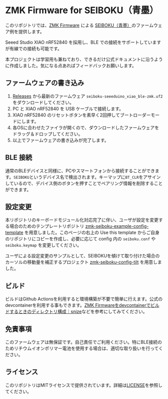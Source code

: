 # ZMK Firmware for SEIBOKU（青墨）

このリポジトリでは、[ZMK Firmware](https://zmk.dev/) による [SEIBOKU（青墨）](https://github.com/snize/BOB-PMW3610-SEIBOKU)のファームウェア例を提供します。

Seeed Studio XIAO nRF52840 を採用し、BLE での接続をサポートしていますが有線での接続も可能です。

本プロジェクトは学習用も兼ねており、できるだけ公式ドキュメントに沿うように作成しました。気になる点あればフィードバックお願いします。

## ファームウェアの書き込み

1. [Releases](https://github.com/snize/zmk-seiboku-example/releases) から最新のファームウェア `seiboku-seeeduino_xiao_ble-zmk.uf2` をダウンロードしてください。
2. PC と XIAO nRF52840 を USB ケーブルで接続します。
3. XIAO nRF52840 のリセットボタンを素早く2回押してブートローダーモードにします。
4. 各OSに合わせたファイラが開くので、ダウンロードしたファームウェアをドラッグ＆ドロップしてください。
5. 以上でファームウェアの書き込みが完了します。

## BLE 接続

通常のBLEデバイスと同様に、PCやスマートフォンから接続することができます。`SEIBOKU`というデバイス名で検出されます。キーマップに`BT_CLR`をアサインしているので、デバイス側のボタンを押すことでペアリング情報を削除することができます。


## 設定変更

本リポジトリのキーボードモジュール化対応完了に伴い、ユーザが設定を変更する場合のためのテンプレートリポジトリ [zmk\-seiboku\-example\-config\-template](https://github.com/snize/zmk-seiboku-example-config-template) を用意しました。このページの右上の Use this template からご自身のリポジトリにコピーを作成し、必要に応じて config 内の `seiboku.conf` や `seiboku.keymap` を変更してください。

ユーザによる設定変更のサンプルとして、SEIBOKUを傾けて取り付けた場合のカーソルの移動量を補正するプロジェクト [zmk-seiboku-config-tilt](https://github.com/snize/zmk-seiboku-config-tilt) を用意しました。

## ビルド

ビルドはGithub Actionsを利用すると環境構築が不要で簡単に行えます。公式のdevcontainerを利用する事もできます。[ZMK Firmwareをdevcontainerでビルドするときのディレクトリ構成｜snize](https://note.com/snize/n/n10310eaeac22)などを参考にしてみてください。

## 免責事項

このファームウェアは無保証です。自己責任でご利用ください。特にBLE接続のためリチウムイオンポリマー電池を使用する場合は、適切な取り扱いを行ってください。

## ライセンス

このリポジトリはMITライセンスで提供されています。詳細は[LICENSE](LICENSE)を参照してください。